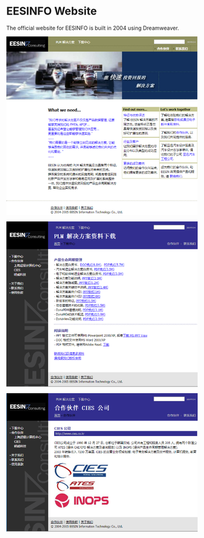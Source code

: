 # EESINFO Website

The official website for EESINFO is built in 2004 using Dreamweaver.

![essinfo-1](./preview/eesinfo-1.PNG)

![essinfo-1](./preview/eesinfo-2.PNG)

![essinfo-1](./preview/eesinfo-3.PNG)
